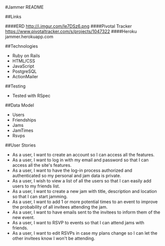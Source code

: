 #Jammer README

##Links

####ERD
http://i.imgur.com/Ie7DSz6.png
####Pivotal Tracker
https://www.pivotaltracker.com/s/projects/1047322
####Heroku
jammer.herokuapp.com

##Technologies

* Ruby on Rails
* HTML/CSS
* JavaScript
* PostgreSQL
* ActionMailer

##Testing

* Tested with RSpec

##Data Model

* Users
* Friendships
* Jams
* JamTimes
* Rsvps

##User Stories

* As a user, I want to create an account so I can access all the features.
* As a user, I want to log in with my email and password so that I can access all the site's features.
* As a user, I want to have the log-in process authorized and authenticated so my personal and jam data is private.
* As a user, I wish to view a list of all the users so that I can easily add users to my friends list.
* As a user, I want to create a new jam with title, description and location so that I can start jamming.
* As a user, I want to add 1 or more potential times to an event to improve the probability of all invitees attending the jam.
* As a user, I want to have emails sent to the invitees to inform them of the new event.
* As a user, I want to RSVP to events so that I can attend jams with friends.
* As a user, I want to edit RSVPs in case my plans change so I can let the other invitees know I won't be attending.
